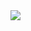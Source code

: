 <picture>
  <source
    srcset="https://github-readme-stats.vercel.app/api?username=OokukiooO&show_icons=true&theme=dark"
    media="(prefers-color-scheme: dark)"
  />
  <source
    srcset="https://github-readme-stats.vercel.app/api?username=OokukiooO&show_icons=true"
    media="(prefers-color-scheme: light), (prefers-color-scheme: no-preference)"
  />
  <img src="https://github-readme-stats.vercel.app/api?username=OokukiooO&show_icons=true" />
</picture>

<!---
OokukiooO/OokukiooO is a ✨ special ✨ repository because its `README.md` (this file) appears on your GitHub profile.
You can click the Preview link to take a look at your changes.
--->
